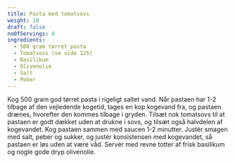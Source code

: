 ```yaml
---
title: Pasta med tomatsovs
weight: 10
draft: false
noOfServings: 4
ingredients:
  - 500 gram tørret pasta
  - Tomatsovs (se side 125)
  - Basilikum
  - Olivenolie
  - Salt
  - Peber
---
```


Kog 500 gram god tørret pasta i rigeligt saltet vand. Når pastaen har
1-2 tilbage af den vejledende kogetid, tages en kop kogevand fra, og
pastaen drænes, hvorefter den kommes tilbage i gryden. Tilsæt nok
tomatsovs til at pastaen er godt dækket uden at drukne i sovs, og tilsæt
også halvdelen af kogevandet. Kog pastaen sammen med saucen 1-2
minutter. Justér smagen med salt, peber og sukker, og justér
konsistensen med kogevandet, så pastaen er løs uden at være våd. Servér
med revne totter af frisk basilikum og nogle gode dryp olivenolie.


